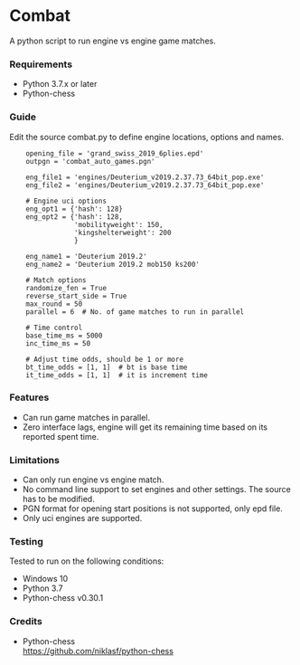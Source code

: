 # Combat
A python script to run engine vs engine game matches.

### Requirements
* Python 3.7.x or later
* Python-chess

### Guide
Edit the source combat.py to define engine locations, options and names.
```
    opening_file = 'grand_swiss_2019_6plies.epd'
    outpgn = 'combat_auto_games.pgn'
    
    eng_file1 = 'engines/Deuterium_v2019.2.37.73_64bit_pop.exe'
    eng_file2 = 'engines/Deuterium_v2019.2.37.73_64bit_pop.exe'
    
    # Engine uci options
    eng_opt1 = {'hash': 128}
    eng_opt2 = {'hash': 128,
                'mobilityweight': 150,
                'kingshelterweight': 200
                }
    
    eng_name1 = 'Deuterium 2019.2'
    eng_name2 = 'Deuterium 2019.2 mob150 ks200'
    
    # Match options    
    randomize_fen = True
    reverse_start_side = True
    max_round = 50
    parallel = 6  # No. of game matches to run in parallel
    
    # Time control
    base_time_ms = 5000
    inc_time_ms = 50
    
    # Adjust time odds, should be 1 or more
    bt_time_odds = [1, 1]  # bt is base time
    it_time_odds = [1, 1]  # it is increment time
```

### Features
* Can run game matches in parallel.
* Zero interface lags, engine will get its remaining time based on its reported spent time.

### Limitations
* Can only run engine vs engine match.
* No command line support to set engines and other settings. The source has to be modified.
* PGN format for opening start positions is not supported, only epd file.
* Only uci engines are supported.

### Testing
Tested to run on the following conditions:
* Windows 10
* Python 3.7
* Python-chess v0.30.1

### Credits
* Python-chess  
https://github.com/niklasf/python-chess
